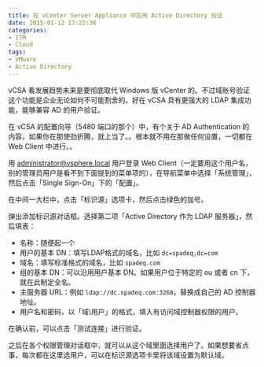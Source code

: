 ```yaml
---
title: 在 vCenter Server Appliance 中启用 Active Directory 验证
date: 2015-01-12 17:22:38
categories:
- ITM
- Cloud
tags:
- VMware
- Active Directory
---
```

vCSA 看发展趋势未来是要彻底取代 Windows 版 vCenter 的。不过域账号验证这个功能是企业无论如何不可能割舍的。好在 vCSA 具有更强大的 LDAP 集成功能，能够兼容 AD 的用户验证。
<!-- more -->
在 vCSA 的配置向导（5480 端口的那个）中，有个关于 AD Authentication 的内容，如果你在那使劲折腾，就上当了。。根本就不用在那做任何设置，一切都在 Web Client 中进行。。

用 administrator@vsphere.local 用户登录 Web Client（一定要用这个用户名，别的管理员用户是看不到下面提到的菜单项的），在导航菜单中选择「系统管理」，然后点击「Single Sign-On」下的「配置」。

在中间一大栏中，点击「标识源」选项卡，然后点击绿色的加号。

弹出添加标识源对话框。选择第二项「Active Directory 作为 LDAP 服务器」，然后填表：

* 名称：随便起一个
* 用户的基本 DN：填写LDAP格式的域名，比如 `dc=spadeq,dc=com`
* 域名：填写标准格式的域名，比如 `spadeq.com`
* 组的基本 DN：可以沿用用户基本 DN。如果用户位于特定的 ou 或者 cn 下，就在此制定全名。
* 主服务器 URL：例如 `ldap://dc.spadeq.com:3268`，替换成自己的 AD 控制器地址。
* 用户名和密码，以「域\用户」的格式，填入有访问域控制器权限的用户。

在确认前，可以点击「测试连接」进行验证。

之后在各个权限管理对话框中，就可以从这个域里面选择用户了。如果想要省点事，每次都在这里选用户，可以在标识源选项卡里将该域设置为默认域。